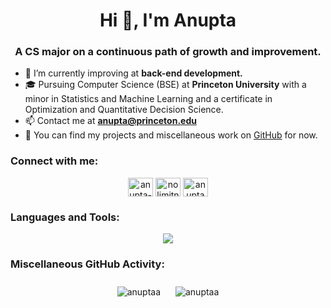 <h1 align="center">Hi 👋, I'm Anupta</h1>
<h3 align="center">A CS major on a continuous path of growth and improvement.</h3>

- 🌱 I’m currently improving at **back-end development.** 
- 🎓 Pursuing Computer Science (BSE) at **Princeton University** with a minor in Statistics and Machine Learning and a certificate in Optimization and Quantitative Decision Science.
- 📫 Contact me at **anupta@princeton.edu**
- 📝 You can find my projects and miscellaneous work on [GitHub](https://github.com/AnuptaA) for now.

<h3 align="left">Connect with me:</h3>
<p align="center">
<a href="https://linkedin.com/in/anupta-argo" target="blank"><img align="center" src="https://skillicons.dev/icons?i=linkedin" alt="anupta-argo" height="30" width="40" /></a>
<a href="https://instagram.com/nolimitnupta" target="blank"><img align="center" src="https://skillicons.dev/icons?i=instagram" alt="nolimitnupta" height="30" width="40" /></a>
<a href="https://www.leetcode.com/anupta" target="blank"><img align="center" src="https://raw.githubusercontent.com/rahuldkjain/github-profile-readme-generator/master/src/images/icons/Social/leet-code.svg" alt="anupta" height="30" width="40" /></a>
</p>

<!-- Languages and Tools section -->
<h3 align="left">Languages and Tools:</h3>
<p align="center">
  <a href="https://skillicons.dev">
    <img src="https://skillicons.dev/icons?i=c,cpp,py,java,js,html,css,mysql,postgres,nodejs,flask,express,jquery,react,nextjs,docker&perline=12" />
  </a>
</p>

<h3 align="left">Miscellaneous GitHub Activity:</h3>
<p align="center">
  <a>
    <img src="https://github-readme-stats.vercel.app/api?username=anuptaa&show_icons=true&locale=en" alt="anuptaa" style="margin: 10px;" />
  </a>
  <a>
    <img src="https://github-readme-streak-stats.herokuapp.com/?user=anuptaa&" alt="anuptaa" style="margin: 10px;" />
  </a>
</p>
